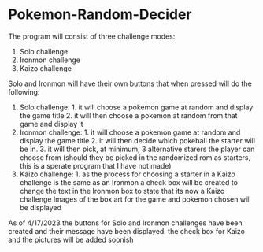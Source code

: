 # Pokemon-Random-Decider

The program will consist of three challenge modes:
  1. Solo challenge:
  2. Ironmon challenge
  3. Kaizo challenge

Solo and Ironmon will have their own buttons that when pressed will do the following:
  1. Solo challenge:
    1. it will choose a pokemon game at random and display the game title
    2. it will then choose a pokemon at random from that game and display it
  2. Ironmon challenge:
    1. it will choose a pokemon game at random and display the game title
    2. it will then decide which pokeball the starter will be in.
    3. it will then pick, at minimum, 3 alternative starers the player can choose from (should they be picked in the randomized rom as starters, this is a sperate program that I have not made)
  3. Kaizo challenge:
    1. as the process for choosing a starter in a Kaizo challenge is the same as an Ironmon a check box will be created to change the text in the Ironmon box to state that its now a Kaizo challenge
Images of the box art for the game and pokemon chosen will be displayed

As of 4/17/2023 the buttons for Solo and Ironmon challenges have been created and their message have been displayed.
the check box for Kaizo and the pictures will be added soonish
